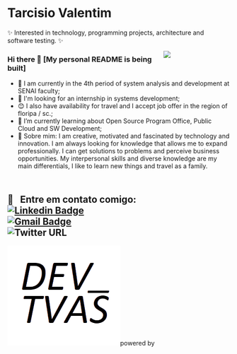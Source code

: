 # Tarcisio Valentim

✨ Interested in technology, programming projects, architecture and software testing. ✨

<img width="30%" align="right" src="https://fontmeme.com/permalink/200806/4004f3f340f416a0cfa66c84fa905227.png">

### Hi there 👋 [My personal README is being built]
- 🔭 I am currently in the 4th period of system analysis and development at SENAI faculty;
- 💜 I'm looking for an internship in systems development;
- 😊 I also have availability for travel and I accept job offer in the region of floripa / sc.;
- 🌱 I’m currently learning about Open Source Program Office, Public Cloud and SW Development;
- 💬   Sobre mim: I am creative, motivated and fascinated by technology and innovation. I am always looking for knowledge that allows me to expand professionally. I can get solutions to problems and perceive business opportunities. My interpersonal skills and diverse knowledge are my main differentials, I like to learn new things and travel as a family.

<br/> :email: &nbsp; Entre em contato comigo:
<br/> [![Linkedin Badge](https://img.shields.io/badge/-TarcisioValentim-blue?style=flat-square&logo=Linkedin&logoColor=white&link=https://www.linkedin.com/in/tarcisiovalentim/)](https://www.linkedin.com/in/tarcisiovalentim/) 
<br/> [![Gmail Badge](https://img.shields.io/badge/-Tarcisio.word@gmail.com-c14438?style=flat-square&logo=Gmail&logoColor=white&link=mailto:Tarcisio.word@gmail.com)](mailto:Tarcisio.word@gmail.com)
<br/>![Twitter URL](https://img.shields.io/twitter/url?style=social&url=https%3A%2F%2Ftwitter.com%2Ftarcisio_valent)
------------------------------------------------------------------------

<img src="assets/myLogo.png">powered by 
